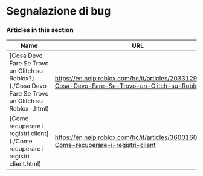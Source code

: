 # Segnalazione di bug  
### Articles in this section
Name|URL
-|-
[Cosa Devo Fare Se Trovo un Glitch su Roblox?](./Cosa Devo Fare Se Trovo un Glitch su Roblox-.html) |https://en.help.roblox.com/hc/it/articles/203312900-Cosa-Devo-Fare-Se-Trovo-un-Glitch-su-Roblox-
[Come recuperare i registri client](./Come recuperare i registri client.html) |https://en.help.roblox.com/hc/it/articles/360016022492-Come-recuperare-i-registri-client